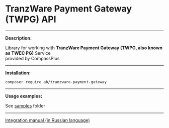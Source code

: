 # TranzWare Payment Gateway (TWPG) API

----

**Description:**

Library for working with **TranzWare Payment Gateway (TWPG, also known as TWEC PG)** Service <br/>
provided by CompassPlus 

---

**Installation:**

```
composer require ab/tranzware-payment-gateway
```

---

**Usage examples:**

See [samples](samples) folder

---

[Integration manual (in Russian language)](docs/Integration_Instruction_TWEC_PG.pdf)
